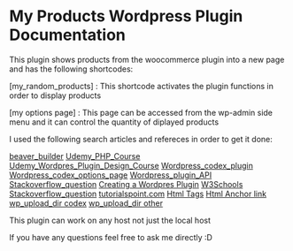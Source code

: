 # My Products Wordpress Plugin Documentation

This plugin shows products from the woocommerce plugin into a new page and has the following shortcodes:

[my_random_products] : This shortcode activates the plugin functions in order to display products

[my options page] : This page can be accessed from the wp-admin side menu and it can control the quantity of diplayed products

I used the following search articles and refereces in order to get it done:

[beaver_builder](https://www.wpbeaverbuilder.com/creating-wordpress-plugin-easier-think/)
[Udemy_PHP_Course](https://www.udemy.com/php-for-complete-beginners-includes-msql-object-oriented/?fbclid=IwAR2ImSAPBhGmtRph392XgdrbNlc9F1GhmOepFOmokPJpy1r5WrmGDdMUuSE)
[Udemy_Wordpres_Plugin_Design_Course](https://www.udemy.com/modern-wordpress-plugin-design-course-cut-paste-examples/)
[Wordpress_codex_plugin](https://codex.wordpress.org/Writing_a_Plugin)
[Wordpress_codex_options_page](https://codex.wordpress.org/Creating_Options_Pages)
[Wordpress_plugin_API](https://codex.wordpress.org/Plugin_API#Hooks.2C_Actions_and_Filters)
[Stackoverflow_question](https://stackoverflow.com/questions/22451872/how-to-display-product-image-from-wordpress-database#)
[Creating a Wordpres Plugin](https://blog.idrsolutions.com/2014/06/wordpress-plugin-part-1/)
[W3Schools](https://www.w3schools.com/php)
[Stackoverflow_question](https://stackoverflow.com/questions/11347971/mysqli-fetch-assoc-expects-parameter-1-to-be-mysqli-result-boolean-given)
[tutorialspoint.com](https://www.tutorialspoint.com/php/php_mysqli_fetch_all.htm)
[Html Tags](http://www.tagindex.net/html/table/table_background.html)
[Html Anchor link](https://html.com/anchors-links/)
[wp_upload_dir codex](https://developer.wordpress.org/reference/functions/wp_upload_dir/)
[wp_upload_dir other](http://hookr.io/functions/wp_upload_dir/)

This plugin can work on any host not just the local host

If you have any questions feel free to ask me directly :D
